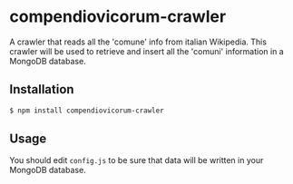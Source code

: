 # compendiovicorum-crawler
A crawler that reads all the 'comune' info from italian Wikipedia. This crawler will be used to retrieve and insert all the 'comuni' information in a MongoDB database.

## Installation

```bash
$ npm install compendiovicorum-crawler
```

## Usage

You should edit `config.js` to be sure that data will be written in your MongoDB database.
